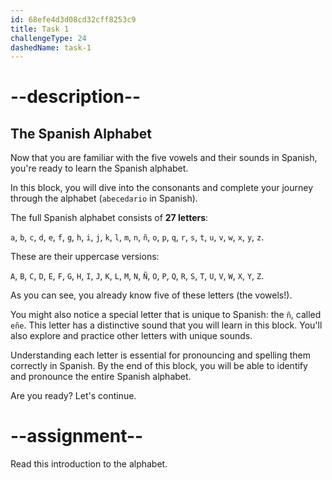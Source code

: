 ```yaml
---
id: 68efe4d3d08cd32cff8253c9
title: Task 1
challengeType: 24
dashedName: task-1
---
```


# --description--

## The Spanish Alphabet

Now that you are familiar with the five vowels and their sounds in Spanish, you're ready to learn the Spanish alphabet. 

In this block, you will dive into the consonants and complete your journey through the alphabet (`abecedario` in Spanish).

The full Spanish alphabet consists of **27 letters**:

`a`, `b`, `c`, `d`, `e`, `f`, `g`, `h`, `i`, `j`, `k`, `l`, `m`, `n`, `ñ`, `o`, `p`, `q`, `r`, `s`, `t`, `u`, `v`, `w`, `x`, `y`, `z`.

These are their uppercase versions:

`A`, `B`, `C`, `D`, `E`, `F`, `G`, `H`, `I`, `J`, `K`, `L`, `M`, `N`, `Ñ`, `O`, `P`, `Q`, `R`, `S`, `T`, `U`, `V`, `W`, `X`, `Y`, `Z`.

As you can see, you already know five of these letters (the vowels!).

You might also notice a special letter that is unique to Spanish: the `ñ`, called `eñe`. This letter has a distinctive sound that you will learn in this block. You'll also explore and practice other letters with unique sounds.

Understanding each letter is essential for pronouncing and spelling them correctly in Spanish. By the end of this block, you will be able to identify and pronounce the entire Spanish alphabet.

Are you ready? Let's continue.

# --assignment--

Read this introduction to the alphabet.
